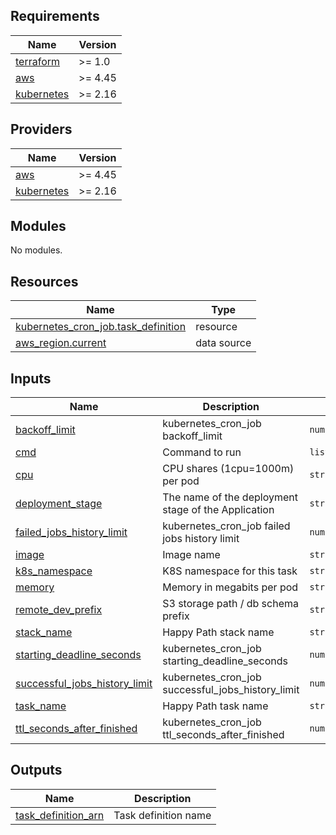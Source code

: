 <!-- START -->
## Requirements

| Name | Version |
|------|---------|
| <a name="requirement_terraform"></a> [terraform](#requirement\_terraform) | >= 1.0 |
| <a name="requirement_aws"></a> [aws](#requirement\_aws) | >= 4.45 |
| <a name="requirement_kubernetes"></a> [kubernetes](#requirement\_kubernetes) | >= 2.16 |

## Providers

| Name | Version |
|------|---------|
| <a name="provider_aws"></a> [aws](#provider\_aws) | >= 4.45 |
| <a name="provider_kubernetes"></a> [kubernetes](#provider\_kubernetes) | >= 2.16 |

## Modules

No modules.

## Resources

| Name | Type |
|------|------|
| [kubernetes_cron_job.task_definition](https://registry.terraform.io/providers/hashicorp/kubernetes/latest/docs/resources/cron_job) | resource |
| [aws_region.current](https://registry.terraform.io/providers/hashicorp/aws/latest/docs/data-sources/region) | data source |

## Inputs

| Name | Description | Type | Default | Required |
|------|-------------|------|---------|:--------:|
| <a name="input_backoff_limit"></a> [backoff\_limit](#input\_backoff\_limit) | kubernetes\_cron\_job backoff\_limit | `number` | `2` | no |
| <a name="input_cmd"></a> [cmd](#input\_cmd) | Command to run | `list(string)` | `[]` | no |
| <a name="input_cpu"></a> [cpu](#input\_cpu) | CPU shares (1cpu=1000m) per pod | `string` | `"100m"` | no |
| <a name="input_deployment_stage"></a> [deployment\_stage](#input\_deployment\_stage) | The name of the deployment stage of the Application | `string` | n/a | yes |
| <a name="input_failed_jobs_history_limit"></a> [failed\_jobs\_history\_limit](#input\_failed\_jobs\_history\_limit) | kubernetes\_cron\_job failed jobs history limit | `number` | `5` | no |
| <a name="input_image"></a> [image](#input\_image) | Image name | `string` | n/a | yes |
| <a name="input_k8s_namespace"></a> [k8s\_namespace](#input\_k8s\_namespace) | K8S namespace for this task | `string` | n/a | yes |
| <a name="input_memory"></a> [memory](#input\_memory) | Memory in megabits per pod | `string` | `"100Mi"` | no |
| <a name="input_remote_dev_prefix"></a> [remote\_dev\_prefix](#input\_remote\_dev\_prefix) | S3 storage path / db schema prefix | `string` | `""` | no |
| <a name="input_stack_name"></a> [stack\_name](#input\_stack\_name) | Happy Path stack name | `string` | n/a | yes |
| <a name="input_starting_deadline_seconds"></a> [starting\_deadline\_seconds](#input\_starting\_deadline\_seconds) | kubernetes\_cron\_job starting\_deadline\_seconds | `number` | `30` | no |
| <a name="input_successful_jobs_history_limit"></a> [successful\_jobs\_history\_limit](#input\_successful\_jobs\_history\_limit) | kubernetes\_cron\_job successful\_jobs\_history\_limit | `number` | `5` | no |
| <a name="input_task_name"></a> [task\_name](#input\_task\_name) | Happy Path task name | `string` | n/a | yes |
| <a name="input_ttl_seconds_after_finished"></a> [ttl\_seconds\_after\_finished](#input\_ttl\_seconds\_after\_finished) | kubernetes\_cron\_job ttl\_seconds\_after\_finished | `number` | `10` | no |

## Outputs

| Name | Description |
|------|-------------|
| <a name="output_task_definition_arn"></a> [task\_definition\_arn](#output\_task\_definition\_arn) | Task definition name |
<!-- END -->